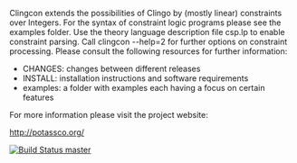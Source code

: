 Clingcon extends the possibilities of Clingo by (mostly linear) constraints over Integers.
For the syntax of constraint logic programs please see the examples folder.
Use the theory language description file csp.lp to enable constraint parsing.
Call clingcon --help=2 for further options on constraint processing.
Please consult the following resources for further information:

  - CHANGES:  changes between different releases
  - INSTALL:  installation instructions and software requirements
  - examples: a folder with examples each having a focus on certain features

For more information please visit the project website: 
  
  http://potassco.org/

[![Build Status master](https://badges.herokuapp.com/travis/potassco/clingcon?branch=master&label=master)](https://travis-ci.org/potassco/clingcon?branch=master)
